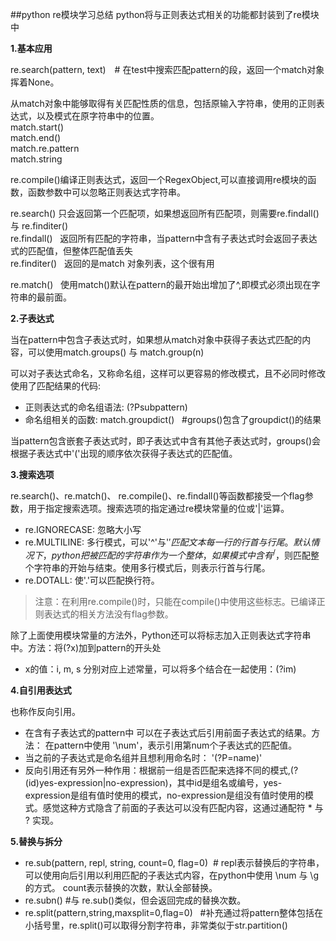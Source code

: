 ##python re模块学习总结
python将与正则表达式相关的功能都封装到了re模块中

**1.基本应用**  
 
re.search(pattern, text)&ensp;&ensp;# 在test中搜索匹配pattern的段，返回一个match对象挥着None。
 
从match对象中能够取得有关匹配性质的信息，包括原输入字符串，使用的正则表达式，以及模式在原字符串中的位置。  
match.start()  
match.end()  
match.re.pattern  
match.string  

re.compile()编译正则表达式，返回一个RegexObject,可以直接调用re模块的函数，函数参数中可以忽略正则表达式字符串。  

re.search()  只会返回第一个匹配项，如果想返回所有匹配项，则需要re.findall() 与 re.finditer()  
re.findall() &nbsp; 返回所有匹配的字符串，当pattern中含有子表达式时会返回子表达式的匹配值，但整体匹配值丢失  
re.finditer() &nbsp; 返回的是match 对象列表，这个很有用  

re.match() &nbsp; 使用match()默认在pattern的最开始出增加了^,即模式必须出现在字符串的最前面。 

**2.子表达式**  

当在pattern中包含子表达式时，如果想从match对象中获得子表达式匹配的内容，可以使用match.groups() 与 match.group(n)

可以对子表达式命名，又称命名组，这样可以更容易的修改模式，且不必同时修改使用了匹配结果的代码:  

- 正则表达式的命名组语法: (?P<name>subpattern)  
- 命名组相关的函数:  match.groupdict() &nbsp; #groups()包含了groupdict()的结果

当pattern包含嵌套子表达式时，即子表达式中含有其他子表达式时，groups()会根据子表达式中'('出现的顺序依次获得子表达式的匹配值。

**3.搜索选项**

re.search()、re.match()、 re.compile()、re.findall()等函数都接受一个flag参数，用于指定搜索选项。搜索选项的指定通过re模块常量的位或'|'运算。  

- re.IGNORECASE: 忽略大小写  
- re.MULTILINE: 多行模式，可以'^'与'$'匹配文本每一行的行首与行尾。默认情况下，python把被匹配的字符串作为一个整体，如果模式中含有^/$，则匹配整个字符串的开始与结束。使用多行模式后，则表示行首与行尾。  
- re.DOTALL: 使'.'可以匹配换行符。
>注意：在利用re.compile()时，只能在compile()中使用这些标志。已编译正则表达式的相关方法没有flag参数。  
  
除了上面使用模块常量的方法外，Python还可以将标志加入正则表达式字符串中。方法：将(?x)加到pattern的开头处  
- x的值：i, m, s 分别对应上述常量，可以将多个结合在一起使用：(?im)  

**4.自引用表达式**  

也称作反向引用。  

- 在含有子表达式的pattern中 可以在子表达式后引用前面子表达式的结果。方法： 在pattern中使用 '\num'，表示引用第num个子表达式的匹配值。 
- 当之前的子表达式是命名组并且想利用命名时： '(?P=name)'  
- 反向引用还有另外一种作用：根据前一组是否匹配来选择不同的模式,(?(id)yes-expression|no-expression)，其中id是组名或编号，yes-expression是组有值时使用的模式，no-expression是组没有值时使用的模式。感觉这种方式隐含了前面的子表达可以没有匹配内容，这通过通配符 * 与 ? 实现。

**5.替换与拆分**

- re.sub(pattern, repl, string, count=0, flag=0)   &nbsp;#
repl表示替换后的字符串，可以使用向后引用以利用匹配的子表达式内容，在python中使用 \num 与 \g<name> 的方式。 count表示替换的次数，默认全部替换。 
- re.subn() #与 re.sub()类似，但会返回完成的替换次数。  
- re.split(pattern,string,maxsplit=0,flag=0) &nbsp;&nbsp;#补充通过将pattern整体包括在小括号里，re.split()可以取得分割字符串，非常类似于str.partition()